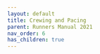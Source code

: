 ```yaml
---
layout: default
title: Crewing and Pacing
parent: Runners Manual 2021
nav_order: 6
has_children: true
---
```

